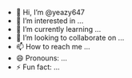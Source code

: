 - 👋 Hi, I’m @yeazy647
- 👀 I’m interested in ...
- 🌱 I’m currently learning ...
- 💞️ I’m looking to collaborate on ...
- 📫 How to reach me ...
- 😄 Pronouns: ...
- ⚡ Fun fact: ...

<!---
yeazy647/yeazy647 is a ✨ special ✨ repository because its `README.md` (this file) appears on your GitHub profile.
You can click the Preview link to take a look at your changes.
unblock every website
